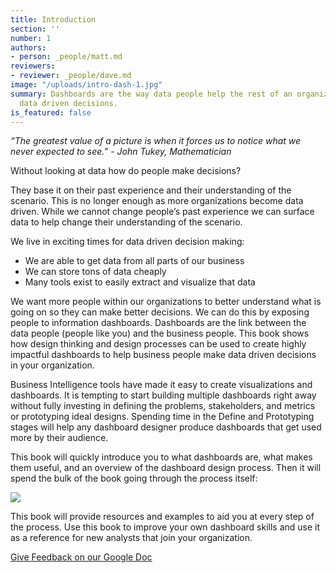 ```yaml
---
title: Introduction
section: ''
number: 1
authors:
- person: _people/matt.md
reviewers:
- reviewer: _people/dave.md
image: "/uploads/intro-dash-1.jpg"
summary: Dashboards are the way data people help the rest of an organization make
  data driven decisions.
is_featured: false
---
```

_“The greatest value of a picture is when it forces us to notice what we never expected to see.” - John Tukey, Mathematician_

Without looking at data how do people make decisions?

They base it on their past experience and their understanding of the scenario. This is no longer enough as more organizations become data driven. While we cannot change people’s past experience we can surface data to help change their understanding of the scenario.

We live in exciting times for data driven decision making:

* We are able to get data from all parts of our business
* We can store tons of data cheaply
* Many tools exist to easily extract and visualize that data

We want more people within our organizations to better understand what is going on so they can make better decisions. We can do this by exposing people to information dashboards. Dashboards are the link between the data people (people like you) and the business people. This book shows how design thinking and design processes can be used to create highly impactful dashboards to help business people make data driven decisions in your organization.

Business Intelligence tools have made it easy to create visualizations and dashboards. It is tempting to start building multiple dashboards right away without fully investing in defining the problems, stakeholders, and metrics or prototyping ideal designs. Spending time in the Define and Prototyping stages will help any dashboard designer produce dashboards that get used more by their audience.

This book will quickly introduce you to what dashboards are, what makes them useful, and an overview of the dashboard design process. Then it will spend the bulk of the book going through the process itself:

![](/uploads/intro-dash-1.jpg)

This book will provide resources and examples to aid you at every step of the process. Use this book to improve your own dashboard skills and use it as a reference for new analysts that join your organization.

[Give Feedback on our Google Doc](https://docs.google.com/document/d/1Qsf0v_4Ey7DGHtB1RiXQKdHwmZgA3IYcRLITyW5iy24/edit?usp=sharing)
